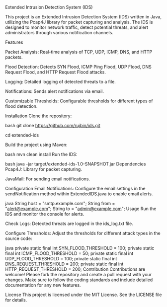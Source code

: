 Extended Intrusion Detection System (IDS)

This project is an Extended Intrusion Detection System (IDS) written in Java, utilizing the Pcap4J library for packet capturing and analysis. The IDS is designed to monitor network traffic, detect potential threats, and alert administrators through various notification channels.

Features

Packet Analysis: Real-time analysis of TCP, UDP, ICMP, DNS, and HTTP packets.

Flood Detection: Detects SYN Flood, ICMP Ping Flood, UDP Flood, DNS Request Flood, and HTTP Request Flood attacks.

Logging: Detailed logging of detected threats to a file.

Notifications: Sends alert notifications via email.

Customizable Thresholds: Configurable thresholds for different types of flood detection.


Installation
Clone the repository:

bash
git clone https://github.com/rujbin/ids.git

cd extended-ids

Build the project using Maven:

bash
mvn clean install
Run the IDS:

bash
java -jar target/extended-ids-1.0-SNAPSHOT.jar
Dependencies
Pcap4J: Library for packet capturing.

JavaMail: For sending email notifications.

Configuration
Email Notifications: Configure the email settings in the sendNotification method within ExtendedIDS.java to enable email alerts.

java
String host = "smtp.example.com";
String from = "alert@example.com";
String to = "admin@example.com";
Usage
Run the IDS and monitor the console for alerts.

Check Logs: Detected threats are logged in the ids_log.txt file.

Configure Thresholds: Adjust the thresholds for different attack types in the source code:

java
private static final int SYN_FLOOD_THRESHOLD = 100;
private static final int ICMP_FLOOD_THRESHOLD = 50;
private static final int UDP_FLOOD_THRESHOLD = 100;
private static final int DNS_REQUEST_THRESHOLD = 200;
private static final int HTTP_REQUEST_THRESHOLD = 200;
Contribution
Contributions are welcome! Please fork the repository and create a pull request with your changes. Make sure to follow the coding standards and include detailed documentation for any new features.

License
This project is licensed under the MIT License. See the LICENSE file for details.
